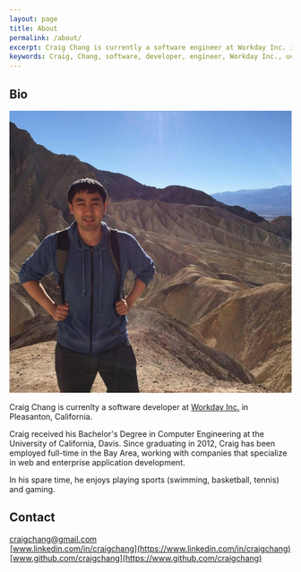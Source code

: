 ```yaml
---
layout: page
title: About
permalink: /about/
excerpt: Craig Chang is currently a software engineer at Workday Inc. in Pleasanton, California. Craig received his Bachelor's Degree in Computer Engineering at the University of California, Davis.
keywords: Craig, Chang, software, developer, engineer, Workday Inc., uc davis, about, web, enterprise, email, linkedin, github
---
```


## Bio

![Craig Bio Picture](/images/craig-bio.jpg "Craig Bio Picture")

Craig Chang is currenlty a software developer at [Workday Inc.](http://www.workday.com) in Pleasanton, California.

Craig received his Bachelor's Degree in Computer Engineering at the University of California, Davis. Since graduating in 2012, Craig has been employed full-time in the Bay Area, working with companies that specialize in web and enterprise application development.

In his spare time, he enjoys playing sports (swimming, basketball, tennis) and gaming.

## Contact

<i class="fa fa-envelope-o" style="width: 20px;" title="Email"></i> [craigchang@gmail.com](mailto:craigchang@gmail.com)<br>
<i class="fa fa-linkedin-square" style="width: 19px; margin-left:1px;" title="Linkedin"></i> [www.linkedin.com/in/craigchang](https://www.linkedin.com/in/craigchang)<br>
<i class="fa fa-github-square" style="width: 19px; margin-left:1px;" title="GitHub"></i> [www.github.com/craigchang](https://www.github.com/craigchang)